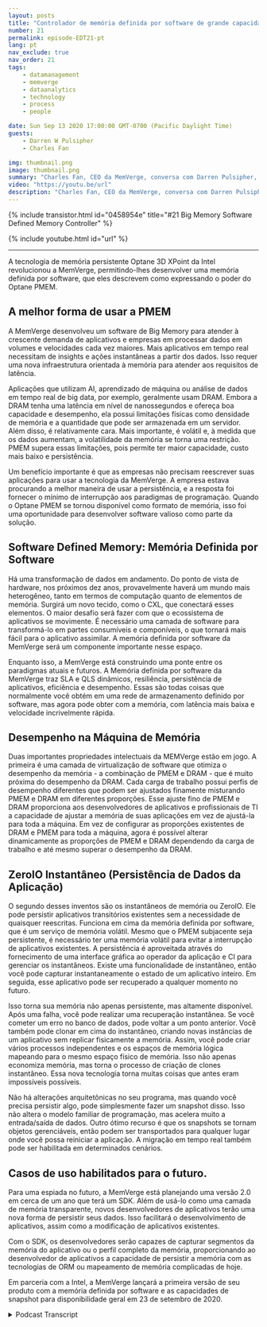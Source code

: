 ```yaml
---
layout: posts
title: "Controlador de memória definida por software de grande capacidade"
number: 21
permalink: episode-EDT21-pt
lang: pt
nav_exclude: true
nav_order: 21
tags:
    - datamanagement
    - memverge
    - dataanalytics
    - technology
    - process
    - people

date: Sun Sep 13 2020 17:00:00 GMT-0700 (Pacific Daylight Time)
guests:
    - Darren W Pulsipher
    - Charles Fan

img: thumbnail.png
image: thumbnail.png
summary: "Charles Fan, CEO da MemVerge, conversa com Darren Pulsipher, Arquiteto-Chefe de Soluções, Setor Público, da Intel, sobre sua nova tecnologia, Big Memory - controladores de memória definidos por software. A tecnologia utiliza a memória persistente Intel 3D XPoint Optane para preencher eficientemente a lacuna entre arquiteturas atuais e futuras, fornecendo maior capacidade, menor custo e persistência."
video: "https://youtu.be/url"
description: "Charles Fan, CEO da MemVerge, conversa com Darren Pulsipher, Arquiteto-Chefe de Soluções, Setor Público, da Intel, sobre sua nova tecnologia, Big Memory - controladores de memória definidos por software. A tecnologia utiliza a memória persistente Intel 3D XPoint Optane para preencher eficientemente a lacuna entre arquiteturas atuais e futuras, fornecendo maior capacidade, menor custo e persistência."
---
```


<div>
{% include transistor.html id="0458954e" title="#21 Big Memory Software Defined Memory Controller" %}

{% include youtube.html id="url" %}
</div>

---

A tecnologia de memória persistente Optane 3D XPoint da Intel revolucionou a MemVerge, permitindo-lhes desenvolver uma memória definida por software, que eles descrevem como expressando o poder do Optane PMEM.

## A melhor forma de usar a PMEM

A MemVerge desenvolveu um software de Big Memory para atender à crescente demanda de aplicativos e empresas em processar dados em volumes e velocidades cada vez maiores. Mais aplicativos em tempo real necessitam de insights e ações instantâneas a partir dos dados. Isso requer uma nova infraestrutura orientada à memória para atender aos requisitos de latência.

Aplicações que utilizam AI, aprendizado de máquina ou análise de dados em tempo real de big data, por exemplo, geralmente usam DRAM. Embora a DRAM tenha uma latência em nível de nanossegundos e ofereça boa capacidade e desempenho, ela possui limitações físicas como densidade de memória e a quantidade que pode ser armazenada em um servidor. Além disso, é relativamente cara. Mais importante, é volátil e, à medida que os dados aumentam, a volatilidade da memória se torna uma restrição. PMEM supera essas limitações, pois permite ter maior capacidade, custo mais baixo e persistência.

Um benefício importante é que as empresas não precisam reescrever suas aplicações para usar a tecnologia da MemVerge. A empresa estava procurando a melhor maneira de usar a persistência, e a resposta foi fornecer o mínimo de interrupção aos paradigmas de programação. Quando o Optane PMEM se tornou disponível como formato de memória, isso foi uma oportunidade para desenvolver software valioso como parte da solução.

## Software Defined Memory: Memória Definida por Software

Há uma transformação de dados em andamento. Do ponto de vista de hardware, nos próximos dez anos, provavelmente haverá um mundo mais heterogêneo, tanto em termos de computação quanto de elementos de memória. Surgirá um novo tecido, como o CXL, que conectará esses elementos. O maior desafio será fazer com que o ecossistema de aplicativos se movimente. É necessário uma camada de software para transformá-lo em partes consumíveis e componíveis, o que tornará mais fácil para o aplicativo assimilar. A memória definida por software da MemVerge será um componente importante nesse espaço.

Enquanto isso, a MemVerge está construindo uma ponte entre os paradigmas atuais e futuros. A Memória definida por software da MemVerge traz SLA e QLS dinâmicos, resiliência, persistência de aplicativos, eficiência e desempenho. Essas são todas coisas que normalmente você obtém em uma rede de armazenamento definido por software, mas agora pode obter com a memória, com latência mais baixa e velocidade incrivelmente rápida.

## Desempenho na Máquina de Memória

Duas importantes propriedades intelectuais da MEMVerge estão em jogo. A primeira é uma camada de virtualização de software que otimiza o desempenho da memória - a combinação de PMEM e DRAM - que é muito próxima do desempenho da DRAM. Cada carga de trabalho possui perfis de desempenho diferentes que podem ser ajustados finamente misturando PMEM e DRAM em diferentes proporções. Esse ajuste fino de PMEM e DRAM proporciona aos desenvolvedores de aplicativos e profissionais de TI a capacidade de ajustar a memória de suas aplicações em vez de ajustá-la para toda a máquina. Em vez de configurar as proporções existentes de DRAM e PMEM para toda a máquina, agora é possível alterar dinamicamente as proporções de PMEM e DRAM dependendo da carga de trabalho e até mesmo superar o desempenho da DRAM.

## ZeroIO Instantâneo (Persistência de Dados da Aplicação)

O segundo desses inventos são os instantâneos de memória ou ZeroIO. Ele pode persistir aplicativos transitórios existentes sem a necessidade de quaisquer reescritas. Funciona em cima da memória definida por software, que é um serviço de memória volátil. Mesmo que o PMEM subjacente seja persistente, é necessário ter uma memória volátil para evitar a interrupção de aplicativos existentes. A persistência é aproveitada através do fornecimento de uma interface gráfica ao operador da aplicação e CI para gerenciar os instantâneos. Existe uma funcionalidade de instantâneo, então você pode capturar instantaneamente o estado de um aplicativo inteiro. Em seguida, esse aplicativo pode ser recuperado a qualquer momento no futuro.

Isso torna sua memória não apenas persistente, mas altamente disponível. Após uma falha, você pode realizar uma recuperação instantânea. Se você cometer um erro no banco de dados, pode voltar a um ponto anterior. Você também pode clonar em cima do instantâneo, criando novas instâncias de um aplicativo sem replicar fisicamente a memória. Assim, você pode criar vários processos independentes e os espaços de memória lógica mapeando para o mesmo espaço físico de memória. Isso não apenas economiza memória, mas torna o processo de criação de clones instantâneo. Essa nova tecnologia torna muitas coisas que antes eram impossíveis possíveis.

Não há alterações arquitetônicas no seu programa, mas quando você precisa persistir algo, pode simplesmente fazer um snapshot disso. Isso não altera o modelo familiar de programação, mas acelera muito a entrada/saída de dados. Outro ótimo recurso é que os snapshots se tornam objetos gerenciáveis, então podem ser transportados para qualquer lugar onde você possa reiniciar a aplicação. A migração em tempo real também pode ser habilitada em determinados cenários.

## Casos de uso habilitados para o futuro.

Para uma espiada no futuro, a MemVerge está planejando uma versão 2.0 em cerca de um ano que terá um SDK. Além de usá-lo como uma camada de memória transparente, novos desenvolvedores de aplicativos terão uma nova forma de persistir seus dados. Isso facilitará o desenvolvimento de aplicativos, assim como a modificação de aplicativos existentes.

Com o SDK, os desenvolvedores serão capazes de capturar segmentos da memória do aplicativo ou o perfil completo da memória, proporcionando ao desenvolvedor de aplicativos a capacidade de persistir a memória com as tecnologias de ORM ou mapeamento de memória complicadas de hoje.

Em parceria com a Intel, a MemVerge lançará a primeira versão de seu produto com a memória definida por software e as capacidades de snapshot para disponibilidade geral em 23 de setembro de 2020.



<details>
<summary> Podcast Transcript </summary>

<p></p>

</details>
